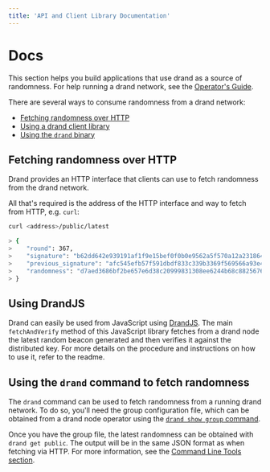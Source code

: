 ```yaml
---
title: 'API and Client Library Documentation'
---
```


# Docs

This section helps you build applications that use drand as a source of randomness. For help running a drand network, see the [Operator's Guide](../operators/).

There are several ways to consume randomness from a drand network:

- [Fetching randomness over HTTP](#fetching-randomness-over-http)
- [Using a drand client library](#using-a-drand-client-library)
- [Using the `drand` binary](#using-the-drand-command-to-fetch-randomness)

## Fetching randomness over HTTP

Drand provides an HTTP interface that clients can use to fetch randomness from the drand network.

All that's required is the address of the HTTP interface and way to fetch from HTTP, e.g. `curl`:

```bash
curl <address>/public/latest

> {
>    "round": 367,
>    "signature": "b62dd642e939191af1f9e15bef0f0b0e9562a5f570a12a231864afe468377e2a6424a92ccfc34ef1471cbd58c37c6b020cf75ce9446d2aa1252a090250b2b1441f8a2a0d22208dcc09332eaa0143c4a508be13de63978dbed273e3b9813130d5",
>    "previous_signature": "afc545efb57f591dbdf833c339b3369f569566a93e49578db46b6586299422483b7a2d595814046e2847494b401650a0050981e716e531b6f4b620909c2bf1476fd82cf788a110becbc77e55746a7cccd47fb171e8ae2eea2a22fcc6a512486d",
>    "randomness": "d7aed3686bf2be657e6d38c20999831308ee6244b68c8825676db580e7e3bec6"
> }
```

## Using DrandJS

Drand can easily be used from JavaScript using [DrandJS](https://github.com/drand/drandjs). The main `fetchAndVerify` method of this JavaScript
library fetches from a drand node the latest random beacon generated and then verifies it against the distributed key. For more details on the
procedure and instructions on how to use it, refer to the readme.

## Using the `drand` command to fetch randomness

The `drand` command can be used to fetch randomness from a running drand network. To do so, you'll need the group configuration file,
which can be obtained from a drand node operator using the [`drand show group` command](../operators/drand-cli/#drand-show).

Once you have the group file, the latest randomness can be obtained with `drand get public`. The output will be in the same JSON format
as when fetching via HTTP. For more information, see the [Command Line Tools section](/operators/drand-cli/#drand-get).
